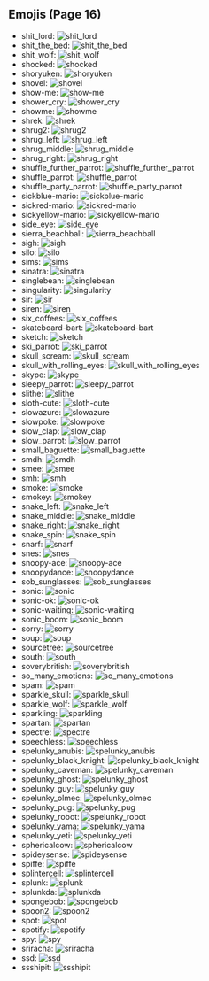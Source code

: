 
## Emojis (Page 16)

* shit_lord: ![shit_lord](/output/shit_lord.png)
* shit_the_bed: ![shit_the_bed](/output/shit_the_bed.png)
* shit_wolf: ![shit_wolf](/output/shit_wolf.png)
* shocked: ![shocked](/output/shocked.gif)
* shoryuken: ![shoryuken](/output/shoryuken.gif)
* shovel: ![shovel](/output/shovel.png)
* show-me: ![show-me](/output/show-me)
* shower_cry: ![shower_cry](/output/shower_cry.png)
* showme: ![showme](/output/showme.jpg)
* shrek: ![shrek](/output/shrek.png)
* shrug2: ![shrug2](/output/shrug2.png)
* shrug_left: ![shrug_left](/output/shrug_left.png)
* shrug_middle: ![shrug_middle](/output/shrug_middle.png)
* shrug_right: ![shrug_right](/output/shrug_right.png)
* shuffle_further_parrot: ![shuffle_further_parrot](/output/shuffle_further_parrot.gif)
* shuffle_parrot: ![shuffle_parrot](/output/shuffle_parrot.gif)
* shuffle_party_parrot: ![shuffle_party_parrot](/output/shuffle_party_parrot.gif)
* sickblue-mario: ![sickblue-mario](/output/sickblue-mario.gif)
* sickred-mario: ![sickred-mario](/output/sickred-mario.gif)
* sickyellow-mario: ![sickyellow-mario](/output/sickyellow-mario.gif)
* side_eye: ![side_eye](/output/side_eye.png)
* sierra_beachball: ![sierra_beachball](/output/sierra_beachball.gif)
* sigh: ![sigh](/output/sigh.png)
* silo: ![silo](/output/silo.png)
* sims: ![sims](/output/sims.png)
* sinatra: ![sinatra](/output/sinatra.png)
* singlebean: ![singlebean](/output/singlebean.jpg)
* singularity: ![singularity](/output/singularity.jpg)
* sir: ![sir](/output/sir.png)
* siren: ![siren](/output/siren.gif)
* six_coffees: ![six_coffees](/output/six_coffees.png)
* skateboard-bart: ![skateboard-bart](/output/skateboard-bart.gif)
* sketch: ![sketch](/output/sketch.png)
* ski_parrot: ![ski_parrot](/output/ski_parrot.gif)
* skull_scream: ![skull_scream](/output/skull_scream.png)
* skull_with_rolling_eyes: ![skull_with_rolling_eyes](/output/skull_with_rolling_eyes.png)
* skype: ![skype](/output/skype.png)
* sleepy_parrot: ![sleepy_parrot](/output/sleepy_parrot.gif)
* slithe: ![slithe](/output/slithe.png)
* sloth-cute: ![sloth-cute](/output/sloth-cute.jpg)
* slowazure: ![slowazure](/output/slowazure)
* slowpoke: ![slowpoke](/output/slowpoke.jpg)
* slow_clap: ![slow_clap](/output/slow_clap.gif)
* slow_parrot: ![slow_parrot](/output/slow_parrot.gif)
* small_baguette: ![small_baguette](/output/small_baguette.png)
* smdh: ![smdh](/output/smdh.gif)
* smee: ![smee](/output/smee.jpg)
* smh: ![smh](/output/smh.gif)
* smoke: ![smoke](/output/smoke.gif)
* smokey: ![smokey](/output/smokey.png)
* snake_left: ![snake_left](/output/snake_left.png)
* snake_middle: ![snake_middle](/output/snake_middle.png)
* snake_right: ![snake_right](/output/snake_right.png)
* snake_spin: ![snake_spin](/output/snake_spin.gif)
* snarf: ![snarf](/output/snarf.png)
* snes: ![snes](/output/snes.png)
* snoopy-ace: ![snoopy-ace](/output/snoopy-ace.png)
* snoopydance: ![snoopydance](/output/snoopydance.gif)
* sob_sunglasses: ![sob_sunglasses](/output/sob_sunglasses.png)
* sonic: ![sonic](/output/sonic.gif)
* sonic-ok: ![sonic-ok](/output/sonic-ok.png)
* sonic-waiting: ![sonic-waiting](/output/sonic-waiting.gif)
* sonic_boom: ![sonic_boom](/output/sonic_boom.gif)
* sorry: ![sorry](/output/sorry.jpg)
* soup: ![soup](/output/soup.png)
* sourcetree: ![sourcetree](/output/sourcetree.png)
* south: ![south](/output/south.png)
* soverybritish: ![soverybritish](/output/soverybritish.png)
* so_many_emotions: ![so_many_emotions](/output/so_many_emotions.gif)
* spam: ![spam](/output/spam.jpg)
* sparkle_skull: ![sparkle_skull](/output/sparkle_skull.png)
* sparkle_wolf: ![sparkle_wolf](/output/sparkle_wolf.png)
* sparkling: ![sparkling](/output/sparkling.gif)
* spartan: ![spartan](/output/spartan.png)
* spectre: ![spectre](/output/spectre.png)
* speechless: ![speechless](/output/speechless.gif)
* spelunky_anubis: ![spelunky_anubis](/output/spelunky_anubis.png)
* spelunky_black_knight: ![spelunky_black_knight](/output/spelunky_black_knight.png)
* spelunky_caveman: ![spelunky_caveman](/output/spelunky_caveman.png)
* spelunky_ghost: ![spelunky_ghost](/output/spelunky_ghost.png)
* spelunky_guy: ![spelunky_guy](/output/spelunky_guy.png)
* spelunky_olmec: ![spelunky_olmec](/output/spelunky_olmec.png)
* spelunky_pug: ![spelunky_pug](/output/spelunky_pug.png)
* spelunky_robot: ![spelunky_robot](/output/spelunky_robot.png)
* spelunky_yama: ![spelunky_yama](/output/spelunky_yama.png)
* spelunky_yeti: ![spelunky_yeti](/output/spelunky_yeti.png)
* sphericalcow: ![sphericalcow](/output/sphericalcow.png)
* spideysense: ![spideysense](/output/spideysense.png)
* spiffe: ![spiffe](/output/spiffe.png)
* splintercell: ![splintercell](/output/splintercell.png)
* splunk: ![splunk](/output/splunk.png)
* splunkda: ![splunkda](/output/splunkda.png)
* spongebob: ![spongebob](/output/spongebob.png)
* spoon2: ![spoon2](/output/spoon2.jpg)
* spot: ![spot](/output/spot.gif)
* spotify: ![spotify](/output/spotify.png)
* spy: ![spy](/output/spy.png)
* sriracha: ![sriracha](/output/sriracha.jpg)
* ssd: ![ssd](/output/ssd.jpg)
* ssshipit: ![ssshipit](/output/ssshipit.png)
